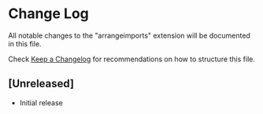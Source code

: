 # Change Log

All notable changes to the "arrangeimports" extension will be documented in this file.

Check [Keep a Changelog](http://keepachangelog.com/) for recommendations on how to structure this file.

## [Unreleased]

- Initial release
